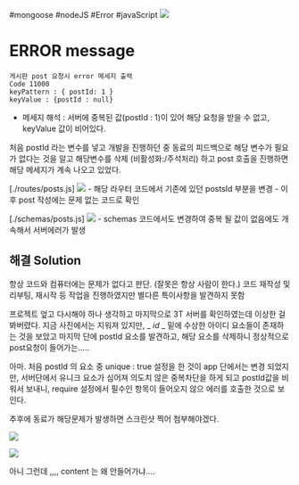 #mongoose #nodeJS #Error #javaScript 
![](https://i.imgur.com/vvjUw24.png)
# ERROR message
	게시판 post 요청시 error 메세지 출력
	Code 11000
	keyPattern : { postId: 1 }
	keyValue : {postId : null} 
- 메세지 해석 : 서버에 중복된 값(postId : 1)이 있어 해당 요청을 받을 수 없고, keyValue 값이 비어있다.

처음 postId 라는 변수를 넣고 개발을 진행하던 중 동료의 피드백으로 해당 변수가 필요가 없다는
것을 알고 해당변수를 삭제 (비활성화:/주석처리) 하고 post 호출을 진행하면 해당 메세지가 계속 나오고 있었다. 

[./routes/posts.js]
![](https://i.imgur.com/6paxbfV.png)
	- 해당 라우터 코드에서 기존에 있던 postsId 부분을 변경
	- 이후 post 작성에는 문제 없는 코드로 확인

[./schemas/posts.js]
![](https://i.imgur.com/gv8to0t.png)
	-  schemas 코드에서도 변경하여 중복 될 값이 없음에도 개속해서 서버에러가 발생


## 해결 Solution
항상 코드와 컴퓨터에는 문제가 없다고 판단. (잘못은 항상 사람이 한다.)
코드 재작성 및 리부팅, 재시작 등 작업을 진행하였지만 별다른 특이사항을 발견하지 못함

프로젝트 엎고 다시해야 하나 생각하고 마지막으로 3T 서버를 확인하였는데 이상한 걸 봐버렸다.
지금 사진에서는 지워져 있지만, _ _id_ _ 밑에 수상한 아이디 요소들이 존재하는 것을 보았고
마지막 단에 postId 요소를 발견하고, 해당 요소를 삭제하니 정상적으로 post요청이 들어가는.....

아마. 처음 postId 의 요소 중 unique : true 설정을 한 것이 app 단에서는 변경 되었지만,
서버단에서 유니크 요소가 심어져 의도치 않은 중복차단을 하게 되고 postId값을 비워서 보내니,
require 설정에서 필수인 항목이 들어오지 않으 에러를 호출한 것으로 보인다.

추후에 동료가 해당문제가 발생하면 스크린샷 찍어 첨부해야겠다.

![](https://i.imgur.com/CPCzrTw.png)


![](https://i.imgur.com/e2KS6Du.png)

아니 그런데 ,,,, content 는 왜 안들어가냐....